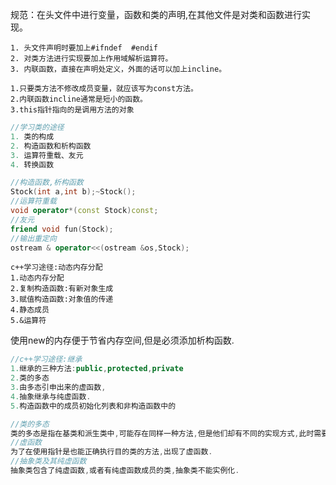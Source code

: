 规范：在头文件中进行变量，函数和类的声明,在其他文件是对类和函数进行实现。  

```
1. 头文件声明时要加上#ifndef  #endif
2. 对类方法进行实现要加上作用域解析运算符。
3. 内联函数，直接在声明处定义，外面的话可以加上incline。
```

```
1.只要类方法不修改成员变量，就应该写为const方法。  
2.内联函数incline通常是短小的函数。  
3.this指针指向的是调用方法的对象
```
```c++
//学习类的途径
1. 类的构成
2. 构造函数和析构函数
3. 运算符重载、友元
4. 转换函数
```
```c++
//构造函数,析构函数
Stock(int a,int b);~Stock();
//运算符重载
void operator*(const Stock)const;
//友元
friend void fun(Stock);
//输出重定向
ostream & operator<<(ostream &os,Stock);
```
```
c++学习途径:动态内存分配
1.动态内存分配
2.复制构造函数:有新对象生成
3.赋值构造函数:对象值的传递
4.静态成员
5.&运算符
```
使用new的内存便于节省内存空间,但是必须添加析构函数.
```c++
//c++学习途径:继承
1.继承的三种方法:public,protected,private
2.类的多态
3.由多态引申出来的虚函数,
4.抽象继承与纯虚函数.
5.构造函数中的成员初始化列表和非构造函数中的
```
```c++
//类的多态
类的多态是指在基类和派生类中,可能存在同样一种方法,但是他们却有不同的实现方式,此时需要在基类和派生类中分别进行定义,这就是多态.
//虚函数
为了在使用指针是也能正确执行目的类的方法,出现了虚函数.
//抽象类及其纯虚函数
抽象类包含了纯虚函数,或者有纯虚函数成员的类,抽象类不能实例化.
```